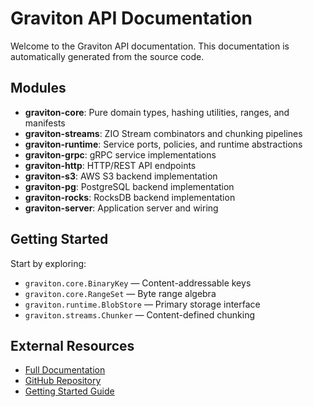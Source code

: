 # Graviton API Documentation

Welcome to the Graviton API documentation. This documentation is automatically generated from the source code.

## Modules

- **graviton-core**: Pure domain types, hashing utilities, ranges, and manifests
- **graviton-streams**: ZIO Stream combinators and chunking pipelines
- **graviton-runtime**: Service ports, policies, and runtime abstractions
- **graviton-grpc**: gRPC service implementations
- **graviton-http**: HTTP/REST API endpoints
- **graviton-s3**: AWS S3 backend implementation
- **graviton-pg**: PostgreSQL backend implementation
- **graviton-rocks**: RocksDB backend implementation
- **graviton-server**: Application server and wiring

## Getting Started

Start by exploring:
- `graviton.core.BinaryKey` — Content-addressable keys
- `graviton.core.RangeSet` — Byte range algebra
- `graviton.runtime.BlobStore` — Primary storage interface
- `graviton.streams.Chunker` — Content-defined chunking

## External Resources

- [Full Documentation](https://adrielc.github.io/graviton/)
- [GitHub Repository](https://github.com/AdrielC/graviton)
- [Getting Started Guide](https://adrielc.github.io/graviton/guide/getting-started)
